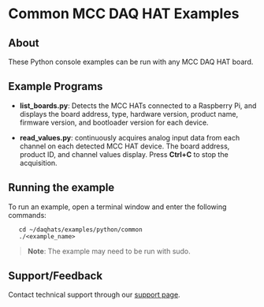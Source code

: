 # Common MCC DAQ HAT Examples

## About
These Python console examples can be run with any MCC DAQ HAT board.

## Example Programs
- **list_boards.py**: Detects the MCC HATs connected to a Raspberry Pi, 
and displays the board address, type, hardware version, product name, 
firmware version, and bootloader version for each device.

- **read_values.py**: continuously acquires analog input data from each channel
on each detected MCC HAT device. The board address, product ID, and channel 
values display. Press **Ctrl+C** to stop the acquisition.

## Running the example
To run an example, open a terminal window and enter the following commands:
```
   cd ~/daqhats/examples/python/common
   ./<example_name>
```

>   **Note**: The example may need to be run with sudo.

## Support/Feedback
Contact technical support through our [support page](https://www.mccdaq.com/support/support_form.aspx).